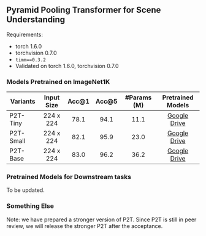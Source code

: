 ## Pyramid Pooling Transformer for Scene Understanding

Requirements:

* torch 1.6.0
* torchvision 0.7.0
* `timm==0.3.2`
* Validated on torch 1.6.0, torchvision 0.7.0

### Models Pretrained on ImageNet1K

|     Variants     | Input  Size    | Acc@1 | Acc@5 | #Params (M) | Pretrained Models |
|-----------------|:---------:|:-----:|:-----:|:-----------:|:-----------------:|
| P2T-Tiny   | 224 x 224 |  78.1 |  94.1 |     11.1    |     [Google Drive](https://drive.google.com/file/d/181mr1zbCtJFQZinbxO70v59-p6gLLCoM/view?usp=sharing)    |
| P2T-Small  | 224 x 224 |  82.1 |  95.9 |     23.0    |     [Google Drive](https://drive.google.com/file/d/1_UUrrQdbAiNf4y5gZCETG23h7EYMV18O/view?usp=sharing)    |
| P2T-Base | 224 x 224 |  83.0 |  96.2 |     36.2    |     [Google Drive](https://drive.google.com/file/d/1fEIMyT05a0Oj6tPdNaVxITJugg4sQKAo/view?usp=sharing)    |

### Pretrained Models for Downstream tasks

To be updated.

### Something Else
Note: we have prepared a stronger version of P2T. Since P2T is still in peer review, we will release the stronger P2T after the acceptance.
